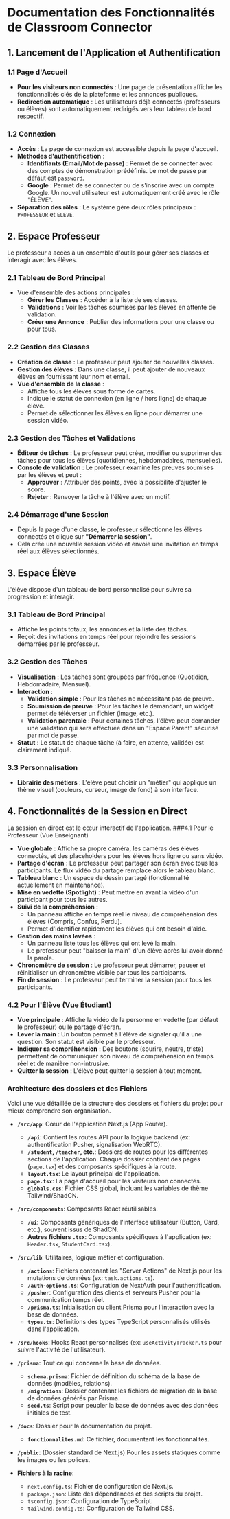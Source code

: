 # Documentation des Fonctionnalités de Classroom Connector

## 1. Lancement de l'Application et Authentification
### 1.1 Page d'Accueil
- **Pour les visiteurs non connectés** : Une page de présentation affiche les fonctionnalités clés de la plateforme et les annonces publiques.
- **Redirection automatique** : Les utilisateurs déjà connectés (professeurs ou élèves) sont automatiquement redirigés vers leur tableau de bord respectif.
### 1.2 Connexion
- **Accès** : La page de connexion est accessible depuis la page d'accueil.
- **Méthodes d'authentification** :
    - **Identifiants (Email/Mot de passe)** : Permet de se connecter avec des comptes de démonstration prédéfinis. Le mot de passe par défaut est `password`.
    - **Google** : Permet de se connecter ou de s'inscrire avec un compte Google. Un nouvel utilisateur est automatiquement créé avec le rôle "ÉLÈVE".
- **Séparation des rôles** : Le système gère deux rôles principaux : `PROFESSEUR` et `ELEVE`.
## 2. Espace Professeur
Le professeur a accès à un ensemble d'outils pour gérer ses classes et interagir avec les élèves.
### 2.1 Tableau de Bord Principal
- Vue d'ensemble des actions principales :
    - **Gérer les Classes** : Accéder à la liste de ses classes.
    - **Validations** : Voir les tâches soumises par les élèves en attente de validation.
    - **Créer une Annonce** : Publier des informations pour une classe ou pour tous.
### 2.2 Gestion des Classes
- **Création de classe** : Le professeur peut ajouter de nouvelles classes.
- **Gestion des élèves** : Dans une classe, il peut ajouter de nouveaux élèves en fournissant leur nom et email.
- **Vue d'ensemble de la classe** :
    - Affiche tous les élèves sous forme de cartes.
    - Indique le statut de connexion (en ligne / hors ligne) de chaque élève.
    - Permet de sélectionner les élèves en ligne pour démarrer une session vidéo.
### 2.3 Gestion des Tâches et Validations
- **Éditeur de tâches** : Le professeur peut créer, modifier ou supprimer des tâches pour tous les élèves (quotidiennes, hebdomadaires, mensuelles).
- **Console de validation** : Le professeur examine les preuves soumises par les élèves et peut :
    - **Approuver** : Attribuer des points, avec la possibilité d'ajuster le score.
    - **Rejeter** : Renvoyer la tâche à l'élève avec un motif.
### 2.4 Démarrage d'une Session
- Depuis la page d'une classe, le professeur sélectionne les élèves connectés et clique sur **"Démarrer la session"**.
- Cela crée une nouvelle session vidéo et envoie une invitation en temps réel aux élèves sélectionnés.
## 3. Espace Élève
L'élève dispose d'un tableau de bord personnalisé pour suivre sa progression et interagir.
### 3.1 Tableau de Bord Principal
- Affiche les points totaux, les annonces et la liste des tâches.
- Reçoit des invitations en temps réel pour rejoindre les sessions démarrées par le professeur.
### 3.2 Gestion des Tâches
- **Visualisation** : Les tâches sont groupées par fréquence (Quotidien, Hebdomadaire, Mensuel).
- **Interaction** :
    - **Validation simple** : Pour les tâches ne nécessitant pas de preuve.
    - **Soumission de preuve** : Pour les tâches le demandant, un widget permet de téléverser un fichier (image, etc.).
    - **Validation parentale** : Pour certaines tâches, l'élève peut demander une validation qui sera effectuée dans un "Espace Parent" sécurisé par mot de passe.
- **Statut** : Le statut de chaque tâche (à faire, en attente, validée) est clairement indiqué.
### 3.3 Personnalisation
- **Librairie des métiers** : L'élève peut choisir un "métier" qui applique un thème visuel (couleurs, curseur, image de fond) à son interface.
## 4. Fonctionnalités de la Session en Direct
La session en direct est le cœur interactif de l'application.
###4.1 Pour le Professeur (Vue Enseignant)
- **Vue globale** : Affiche sa propre caméra, les caméras des élèves connectés, et des placeholders pour les élèves hors ligne ou sans vidéo.
- **Partage d'écran** : Le professeur peut partager son écran avec tous les participants. Le flux vidéo du partage remplace alors le tableau blanc.
- **Tableau blanc** : Un espace de dessin partagé (fonctionnalité actuellement en maintenance).
- **Mise en vedette (Spotlight)** : Peut mettre en avant la vidéo d'un participant pour tous les autres.
- **Suivi de la compréhension** :
    - Un panneau affiche en temps réel le niveau de compréhension des élèves (Compris, Confus, Perdu).
    - Permet d'identifier rapidement les élèves qui ont besoin d'aide.
- **Gestion des mains levées** :
    - Un panneau liste tous les élèves qui ont levé la main.
    - Le professeur peut "baisser la main" d'un élève après lui avoir donné la parole.
- **Chronomètre de session** : Le professeur peut démarrer, pauser et réinitialiser un chronomètre visible par tous les participants.
- **Fin de session** : Le professeur peut terminer la session pour tous les participants.
### 4.2 Pour l'Élève (Vue Étudiant)
- **Vue principale** : Affiche la vidéo de la personne en vedette (par défaut le professeur) ou le partage d'écran.
- **Lever la main** : Un bouton permet à l'élève de signaler qu'il a une question. Son statut est visible par le professeur.
- **Indiquer sa compréhension** : Des boutons (sourire, neutre, triste) permettent de communiquer son niveau de compréhension en temps réel et de manière non-intrusive.
- **Quitter la session** : L'élève peut quitter la session à tout moment.
### Architecture des dossiers et des Fichiers
Voici une vue détaillée de la structure des dossiers et fichiers du projet pour mieux comprendre son organisation.

- **`/src/app`**: Cœur de l'application Next.js (App Router).
  - **`/api`**: Contient les routes API pour la logique backend (ex: authentification Pusher, signalisation WebRTC).
  - **`/student`, `/teacher`, etc.**: Dossiers de routes pour les différentes sections de l'application. Chaque dossier contient des pages (`page.tsx`) et des composants spécifiques à la route.
  - **`layout.tsx`**: Le layout principal de l'application.
  - **`page.tsx`**: La page d'accueil pour les visiteurs non connectés.
  - **`globals.css`**: Fichier CSS global, incluant les variables de thème Tailwind/ShadCN.

- **`/src/components`**: Composants React réutilisables.
  - **`/ui`**: Composants génériques de l'interface utilisateur (Button, Card, etc.), souvent issus de ShadCN.
  - **Autres fichiers `.tsx`**: Composants spécifiques à l'application (ex: `Header.tsx`, `StudentCard.tsx`).

- **`/src/lib`**: Utilitaires, logique métier et configuration.
  - **`/actions`**: Fichiers contenant les "Server Actions" de Next.js pour les mutations de données (ex: `task.actions.ts`).
  - **`/auth-options.ts`**: Configuration de NextAuth pour l'authentification.
  - **`/pusher`**: Configuration des clients et serveurs Pusher pour la communication temps réel.
  - **`/prisma.ts`**: Initialisation du client Prisma pour l'interaction avec la base de données.
  - **`types.ts`**: Définitions des types TypeScript personnalisés utilisés dans l'application.

- **`/src/hooks`**: Hooks React personnalisés (ex: `useActivityTracker.ts` pour suivre l'activité de l'utilisateur).

- **`/prisma`**: Tout ce qui concerne la base de données.
  - **`schema.prisma`**: Fichier de définition du schéma de la base de données (modèles, relations).
  - **`/migrations`**: Dossier contenant les fichiers de migration de la base de données générés par Prisma.
  - **`seed.ts`**: Script pour peupler la base de données avec des données initiales de test.

- **`/docs`**: Dossier pour la documentation du projet.
  - **`fonctionnalites.md`**: Ce fichier, documentant les fonctionnalités.

- **`/public`**: (Dossier standard de Next.js) Pour les assets statiques comme les images ou les polices.

- **Fichiers à la racine**:
  - `next.config.ts`: Fichier de configuration de Next.js.
  - `package.json`: Liste des dépendances et des scripts du projet.
  - `tsconfig.json`: Configuration de TypeScript.
  - `tailwind.config.ts`: Configuration de Tailwind CSS.
